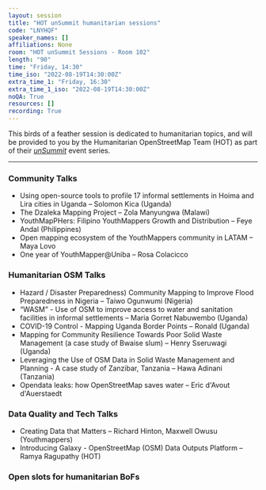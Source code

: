 ```yaml
---
layout: session
title: "HOT unSummit humanitarian sessions"
code: "LNYHQF"
speaker_names: []
affiliations: None
room: "HOT unSummit Sessions - Room 102"
length: "90"
time: "Friday, 14:30"
time_iso: "2022-08-19T14:30:00Z"
extra_time_1: "Friday, 16:30"
extra_time_1_iso: "2022-08-19T14:30:00Z"
noQA: True
resources: []
recording: True
---
```


This birds of a feather session is dedicated to humanitarian topics, and will be provided to you by the Humanitarian OpenStreetMap Team (HOT) as part of their [_unSummit_](https://unsummit.hotosm.org/) event series.

<hr>

### Community Talks

* Using open-source tools to profile 17 informal settlements in Hoima and Lira cities in Uganda – Solomon Kica (Uganda)
* The Dzaleka Mapping Project – Zola Manyungwa (Malawi)
* YouthMapPHers: Filipino YouthMappers Growth and Distribution – Feye Andal (Philippines)
* Open mapping ecosystem of the YouthMappers community in LATAM – Maya Lovo
* One year of YouthMapper@Uniba – Rosa Colacicco

### Humanitarian OSM Talks

* Hazard / Disaster Preparedness) Community Mapping to Improve Flood Preparedness in Nigeria – Taiwo Ogunwumi (Nigeria)
* “WASM” - Use of OSM to improve access to water and sanitation facilities in informal settlements – Maria Gorret Nabuwembo (Uganda)
* COVID-19 Control - Mapping Uganda Border Points – Ronald (Uganda)
* Mapping for Community Resilience Towards Poor Solid Waste Management (a case study of Bwaise slum) – Henry Sseruwagi (Uganda)
* Leveraging the Use of OSM Data in Solid Waste Management and Planning - A case study of Zanzibar, Tanzania – Hawa Adinani (Tanzania)
* Opendata leaks: how OpenStreetMap saves water – Eric d'Avout d'Auerstaedt

### Data Quality and Tech Talks

* Creating Data that Matters – Richard Hinton, Maxwell Owusu (Youthmappers)
* Introducing Galaxy - OpenStreetMap (OSM) Data Outputs Platform – Ramya Ragupathy (HOT)

### Open slots for humanitarian BoFs
